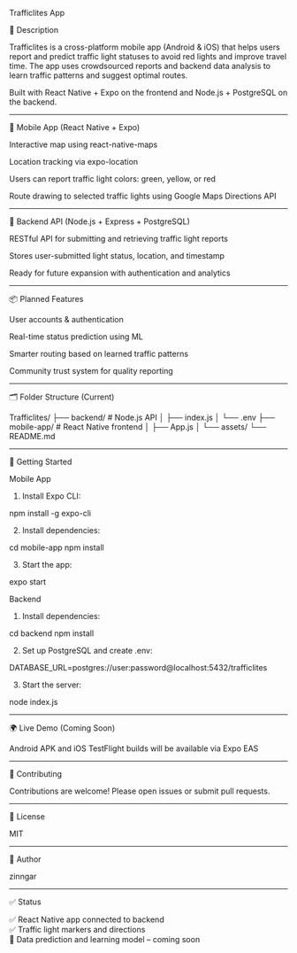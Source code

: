 Trafficlites App

🚦 Description

Trafficlites is a cross-platform mobile app (Android & iOS) that helps users report and predict traffic light statuses to avoid red lights and improve travel time. The app uses crowdsourced reports and backend data analysis to learn traffic patterns and suggest optimal routes.

Built with React Native + Expo on the frontend and Node.js + PostgreSQL on the backend.


---

📱 Mobile App (React Native + Expo)

Interactive map using react-native-maps

Location tracking via expo-location

Users can report traffic light colors: green, yellow, or red

Route drawing to selected traffic lights using Google Maps Directions API



---

🔧 Backend API (Node.js + Express + PostgreSQL)

RESTful API for submitting and retrieving traffic light reports

Stores user-submitted light status, location, and timestamp

Ready for future expansion with authentication and analytics



---

📦 Planned Features

User accounts & authentication

Real-time status prediction using ML

Smarter routing based on learned traffic patterns

Community trust system for quality reporting



---

🗂 Folder Structure (Current)

Trafficlites/
├── backend/                # Node.js API
│   ├── index.js
│   └── .env
├── mobile-app/            # React Native frontend
│   ├── App.js
│   └── assets/
└── README.md


---

🚀 Getting Started

Mobile App

1. Install Expo CLI:

npm install -g expo-cli


2. Install dependencies:

cd mobile-app
npm install


3. Start the app:

expo start



Backend

1. Install dependencies:

cd backend
npm install


2. Set up PostgreSQL and create .env:

DATABASE_URL=postgres://user:password@localhost:5432/trafficlites


3. Start the server:

node index.js




---

🌍 Live Demo (Coming Soon)

Android APK and iOS TestFlight builds will be available via Expo EAS



---

🤝 Contributing

Contributions are welcome! Please open issues or submit pull requests.


---

📄 License

MIT


---

👤 Author

zinngar


---

✅ Status

✅ React Native app connected to backend<br> ✅ Traffic light markers and directions<br> 🚧 Data prediction and learning model – coming soon

